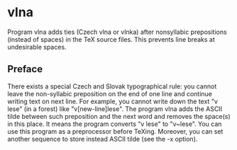 # vlna
Program vlna adds ties (Czech vlna or vlnka) after nonsyllabic prepositions (instead of spaces) in the TeX source files. This prevents line breaks at undesirable spaces.

## Preface
There exists a special Czech and Slovak typographical rule: you cannot leave the non-syllabic preposition on the end of one line and continue writing text on next line. For example, you cannot write down the text "v lese" (in a forest) like "v[new-line]lese". The program vlna adds the ASCII tilde between such preposition and the next word and removes the space(s) in this place. It means the program converts "v lese" to "v~lese". You can use this program as a preprocessor before TeXing. Moreover, you can set another sequence to store instead ASCII tilde (see the -x option).